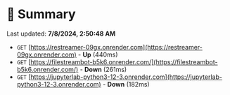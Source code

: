 # 📖 Summary
Last updated: **7/8/2024, 2:50:48 AM**

- `GET` [https://restreamer-09gx.onrender.com](https://restreamer-09gx.onrender.com) - **Up** (440ms)
- `GET` [https://filestreambot-b5k6.onrender.com/](https://filestreambot-b5k6.onrender.com/) - **Down** (261ms)
- `GET` [https://jupyterlab-python3-12-3.onrender.com](https://jupyterlab-python3-12-3.onrender.com) - **Down** (182ms)
